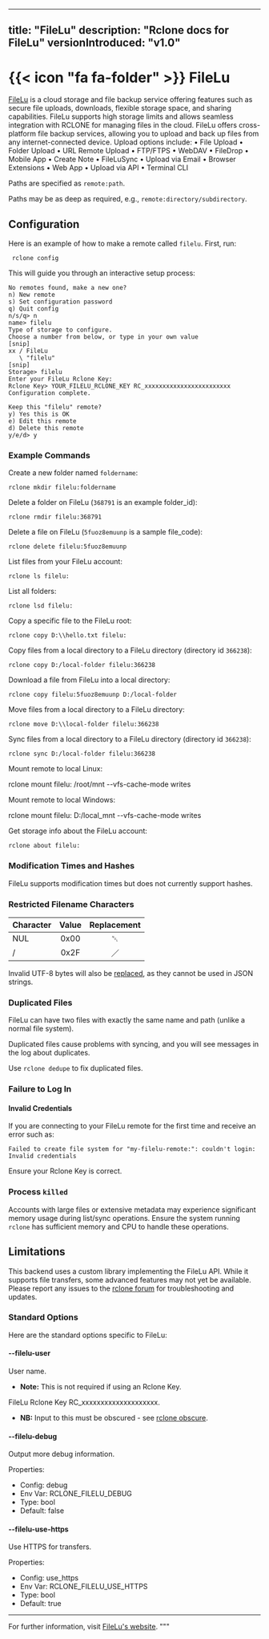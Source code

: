 
---
title: "FileLu"
description: "Rclone docs for FileLu"
versionIntroduced: "v1.0"
---

# {{< icon "fa fa-folder" >}} FileLu

[FileLu](https://filelu.com/) is a cloud storage and file backup service offering features such as secure file uploads, downloads, flexible storage space, and sharing capabilities. FileLu supports high storage limits and allows seamless integration with RCLONE for managing files in the cloud. FileLu offers cross-platform file backup services, allowing you to upload and back up files from any internet-connected device. Upload options include:
• File Upload
• Folder Upload
• URL Remote Upload
• FTP/FTPS
• WebDAV
• FileDrop
• Mobile App
• Create Note
• FileLuSync
• Upload via Email
• Browser Extensions
• Web App
• Upload via API
• Terminal CLI


Paths are specified as `remote:path`.

Paths may be as deep as required, e.g., `remote:directory/subdirectory`.

## Configuration

Here is an example of how to make a remote called `filelu`. First, run:

     rclone config

This will guide you through an interactive setup process:

```
No remotes found, make a new one?
n) New remote
s) Set configuration password
q) Quit config
n/s/q> n
name> filelu
Type of storage to configure.
Choose a number from below, or type in your own value
[snip]
xx / FileLu
   \ "filelu"
[snip]
Storage> filelu
Enter your FileLu Rclone Key:
Rclone Key> YOUR_FILELU_RCLONE_KEY RC_xxxxxxxxxxxxxxxxxxxxxxxx
Configuration complete.

Keep this "filelu" remote?
y) Yes this is OK
e) Edit this remote
d) Delete this remote
y/e/d> y
```

### Example Commands

Create a new folder named `foldername`:

    rclone mkdir filelu:foldername

Delete a folder on FileLu (`368791` is an example folder_id):

    rclone rmdir filelu:368791

Delete a file on FileLu (`5fuoz8emuunp` is a sample file_code):

    rclone delete filelu:5fuoz8emuunp

List files from your FileLu account:

    rclone ls filelu:

List all folders:

    rclone lsd filelu:

Copy a specific file to the FileLu root:

    rclone copy D:\\hello.txt filelu:

Copy files from a local directory to a FileLu directory (directory id `366238`):

    rclone copy D:/local-folder filelu:366238

Download a file from FileLu into a local directory:

    rclone copy filelu:5fuoz8emuunp D:/local-folder

Move files from a local directory to a FileLu directory:

    rclone move D:\\local-folder filelu:366238

Sync files from a local directory to a FileLu directory (directory id `366238`):

    rclone sync D:/local-folder filelu:366238
    
Mount remote to local Linux:

rclone mount filelu: /root/mnt --vfs-cache-mode writes

Mount remote to local Windows:

rclone mount filelu: D:/local_mnt --vfs-cache-mode writes


Get storage info about the FileLu account:

    rclone about filelu:

### Modification Times and Hashes

FileLu supports modification times but does not currently support hashes.

### Restricted Filename Characters

| Character | Value | Replacement |
| --------- |:-----:|:-----------:|
| NUL       | 0x00  | ␀           |
| /         | 0x2F  | ／          |

Invalid UTF-8 bytes will also be [replaced](/overview/#invalid-utf8), as they cannot be used in JSON strings.

### Duplicated Files

FileLu can have two files with exactly the same name and path (unlike a normal file system).

Duplicated files cause problems with syncing, and you will see messages in the log about duplicates.

Use `rclone dedupe` to fix duplicated files.

### Failure to Log In

#### Invalid Credentials

If you are connecting to your FileLu remote for the first time and receive an error such as:

```
Failed to create file system for "my-filelu-remote:": couldn't login: Invalid credentials
```

Ensure your Rclone Key is correct.

### Process `killed`

Accounts with large files or extensive metadata may experience significant memory usage during list/sync operations. Ensure the system running `rclone` has sufficient memory and CPU to handle these operations.

## Limitations

This backend uses a custom library implementing the FileLu API. While it supports file transfers, some advanced features may not yet be available. Please report any issues to the [rclone forum](https://forum.rclone.org/) for troubleshooting and updates.

### Standard Options

Here are the standard options specific to FileLu:

#### --filelu-user

User name. 

- **Note:** This is not required if using an Rclone Key.

FileLu Rclone Key RC_xxxxxxxxxxxxxxxxxxxx.

- **NB:** Input to this must be obscured - see [rclone obscure](/commands/rclone_obscure/).

#### --filelu-debug

Output more debug information.

Properties:

- Config:      debug
- Env Var:     RCLONE_FILELU_DEBUG
- Type:        bool
- Default:     false

#### --filelu-use-https

Use HTTPS for transfers.

Properties:

- Config:      use_https
- Env Var:     RCLONE_FILELU_USE_HTTPS
- Type:        bool
- Default:     true

---

For further information, visit [FileLu's website](https://filelu.com/).
"""
